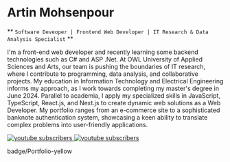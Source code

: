 # Artin Mohsenpour

** `Software Deveoper | Frontend Web Developer | IT Research & Data Analysis Specialist` **

I'm a front-end web developer and recently learning some backend technologies such as C# and ASP .Net. At OWL University of Applied Sciences and Arts, our team is pushing the boundaries of IT research, where I contribute to programming, data analysis, and collaborative projects. My education in Information Technology and Electrical Engineering informs my approach, as I work towards completing my master's degree in June 2024. Parallel to academia, I apply my specialized skills in JavaScript, TypeScript, React.js, and Next.js to create dynamic web solutions as a Web Developer. My portfolio ranges from an e-commerce site to a sophisticated banknote authentication system, showcasing a keen ability to translate complex problems into user-friendly applications.

   <p align="left">
      <a href="https://artinmohsenpour.com/" style="width: 3rem" >
         <img alt="youtube subscribers" title="Subscribe to my YouTube channel" src="https://custom-icon-badges.demolab.com/badge/Portfolio-yellow"/>
      </a> 
      <a href="https://www.youtube.com/@ArtinDE">
         <img alt="youtube subscribers" title="Subscribe to my YouTube channel" src="https://custom-icon-badges.demolab.com/badge/YouTube-Subscribe-red"/>
      </a> 
   </p>

badge/Portfolio-yellow
<!--
**ArtinMohsenpour/ArtinMohsenpour** is a ✨ _special_ ✨ repository because its `README.md` (this file) appears on your GitHub profile.

Here are some ideas to get you started:

- 🔭 I’m currently working on ...
- 🌱 I’m currently learning ...
- 👯 I’m looking to collaborate on ...
- 🤔 I’m looking for help with ...
- 💬 Ask me about ...
- 📫 How to reach me: ...
- 😄 Pronouns: ...
- ⚡ Fun fact: ...
-->
